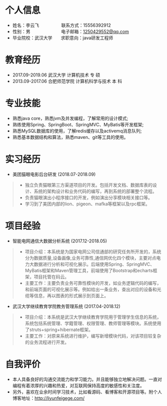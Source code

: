 # 个人信息
* 姓名：李云飞&nbsp;&nbsp;&nbsp;&nbsp;&nbsp;&nbsp;&nbsp;&nbsp;&nbsp;&nbsp;&nbsp;&nbsp;&nbsp;&nbsp;&nbsp;&nbsp;&nbsp;           联系方式：15556392912 
* 性别：男    &nbsp;&nbsp;&nbsp;&nbsp;&nbsp;&nbsp;&nbsp;&nbsp;&nbsp;&nbsp;&nbsp;&nbsp;&nbsp;&nbsp;&nbsp;&nbsp;&nbsp;&nbsp;&nbsp;&nbsp;&nbsp;&nbsp;&nbsp;           电子邮箱：1250429552@qq.com
* 毕业院校：武汉大学&nbsp;&nbsp;&nbsp;&nbsp;&nbsp;&nbsp;&nbsp;求职意向：java研发工程师

# 教育经历
* 2017.09-2019.06         武汉大学              计算机技术                                   专 硕        
* 2013.09-2017.06         合肥师范学院          计算机科学与技术                             本 科                

# 专业技能
* 熟悉java core，熟悉jvm及并发编程，了解常用的设计模式;
* 熟练使用Spring、SpringBoot、SpringMVC、MyBatis等开发框架;
* 熟悉MySQL数据库的使用，了解redis缓存以及activemq消息队列;
* 熟悉基本数据结构和算法，熟悉maven、git等工具的使用。

# 实习经历
* 美团猫眼电影后台研发 (2018.07-2018.09)
>* 独立负责猫眼第三方渠道项目的开发。包括开发文档、数据库表的设计、系统的架构设计和业务代码的编写，再到系统的部署整个流程。
>* 负责猫眼演出小程序接口的开发，例如演出分享模块相关接口等。
>* 学习到了美团内部的lion、pigeon、mafka等框架以及rpc框架。

# 项目经验
* 智能电网通信大数据分析系统 (2017.12-2018.05)
>* 项目介绍：本系统是为国家电网公司信通部的研究任务所开发的，系统分为数据质量,设备画像,业务可靠性,通信网优化四个模块，主要对点电力大数据进行分析和可视化展示。后端使用Spring、SpringMVC、MyBatis框架和Maven管理工具，前端使用了Bootstrap和echarts框架，项目托管在码云。
>* 主要工作：主要负责业务可靠性模块的开发，如业务逻辑代码的编写，和前端页面的可视化展示等。例如给出一条业务，查出对应的设备和光缆等信息，再以图表的形式展示到页面上。
  
* 武汉大学继续教育学院教务管理系统 (2017.04-2018.12)
>* 项目介绍：本系统是武汉大学继续教育学院用于管理学生信息的系统，系统包括系统管理、学籍管理、权限管理、教师管理等模块。系统使用了struts+spring+hibernate框架。
>* 主要工作：对原来系统进行维护，编写新增模块代码，对该项目较复杂的业务流程进行开发。

# 自我评价
* 本人具备良好的沟通交流能力和学习能力。并且能够独立地解决问题。一直对编程有着浓厚的兴趣和热爱，对互联网保持高度的敏感性和关注度。
* 另外，喜欢在业余时间学习技术，比如看源码、看博客和开源项目等。附个人博客地址：http://liyunfeigege.com/
